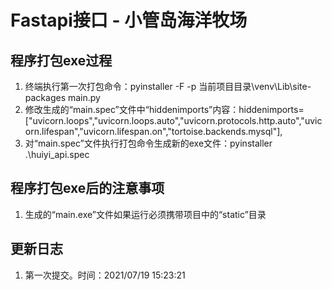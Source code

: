 # Fastapi接口 - 小管岛海洋牧场

## 程序打包exe过程
1. 终端执行第一次打包命令：pyinstaller -F -p 当前项目目录\venv\Lib\site-packages main.py
2. 修改生成的“main.spec”文件中“hiddenimports”内容：hiddenimports=["uvicorn.loops","uvicorn.loops.auto","uvicorn.protocols.http.auto","uvicorn.lifespan","uvicorn.lifespan.on","tortoise.backends.mysql"],
3. 对“main.spec”文件执行打包命令生成新的exe文件：pyinstaller .\huiyi_api.spec

## 程序打包exe后的注意事项
1. 生成的“main.exe”文件如果运行必须携带项目中的“static”目录


## 更新日志
1. 第一次提交。时间：2021/07/19 15:23:21